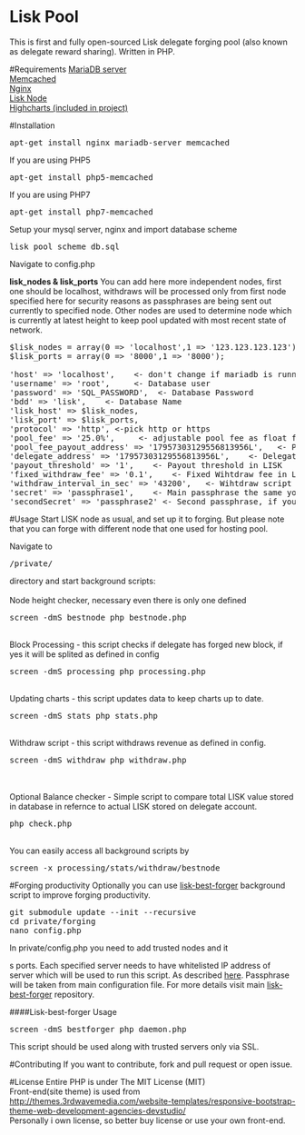 # Lisk Pool
This is first and fully open-sourced Lisk delegate forging pool (also known as delegate reward sharing). Written in PHP.

#Requirements
<a href="https://mariadb.org" target="_blank">MariaDB server</a><br>
<a href="https://memcached.org" target="_blank">Memcached</a><br>
<a href="http://nginx.org" target="_blank">Nginx</a><br>
<a href="https://lisk.io/documentation" target="_blank">Lisk Node</a><br>
<a href="http://www.highcharts.com" target="_blank">Highcharts (included in project)</a><br>
 
#Installation
<pre>
apt-get install nginx mariadb-server memcached
</pre>
If you are using PHP5
<pre>
apt-get install php5-memcached
</pre>
If you are using PHP7
<pre>
apt-get install php7-memcached
</pre>
Setup your mysql server, nginx and import database scheme <pre>lisk_pool_scheme_db.sql</pre>

Navigate to config.php

<b>lisk_nodes & lisk_ports</b>
You can add here more independent nodes, first one should be localhost, withdraws will be processed only from first node specified here for security reasons as passphrases are being sent out currently to specified node. Other nodes are used to determine node which is currently at latest height to keep pool updated with most recent state of network.
<pre>
$lisk_nodes = array(0 => 'localhost',1 => '123.123.123.123');
$lisk_ports = array(0 => '8000',1 => '8000');

'host' => 'localhost',    <- don't change if mariadb is running on the same machine
'username' => 'root',     <- Database user
'password' => 'SQL_PASSWORD',  <- Database Password
'bdd' => 'lisk',    <- Database Name
'lisk_host' => $lisk_nodes,
'lisk_port' => $lisk_ports,
'protocol' => 'http', <-pick http or https
'pool_fee' => '25.0%',     <- adjustable pool fee as float for ex. "25.0%"
'pool_fee_payout_address' => '17957303129556813956L',   <- Payout address if fee > 0.0
'delegate_address' => '17957303129556813956L',    <- Delegate address - must be valid forging delegate address
'payout_threshold' => '1',    <- Payout threshold in LISK
'fixed_withdraw_fee' => '0.1',    <- Fixed Wihtdraw fee in LISK
'withdraw_interval_in_sec' => '43200',   <- Wihtdraw script interval represented in seconds
'secret' => 'passphrase1',    <- Main passphrase the same your as in your forging delegete
'secondSecret' => 'passphrase2' <- Second passphrase, if you dont have one leave it empty ex. ""'
</pre>

#Usage
Start LISK node as usual, and set up it to forging. But please note that you can forge with different node that one used for hosting pool.

Navigate to <pre>/private/</pre> directory and start background scripts:<br>
<br>Node height checker, necessary even there is only one defined
<pre>screen -dmS bestnode php bestnode.php</pre>
<br>Block Processing - this script checks if delegate has forged new block, if yes it will be splited as defined in config
<pre>screen -dmS processing php processing.php</pre>
<br>Updating charts - this script updates data to keep charts up to date.
<pre>screen -dmS stats php stats.php</pre>
<br>Withdraw script - this script withdraws revenue as defined in config.
<pre>screen -dmS withdraw php withdraw.php</pre>
<br><br>
Optional
Balance checker - Simple script to compare total LISK value stored in database in refernce to actual LISK stored on delegate account.
<pre>php check.php</pre>

<br>
You can easily access all background scripts by
<pre>
screen -x processing/stats/withdraw/bestnode</pre>


#Forging productivity
Optionally you can use [lisk-best-forger](https://github.com/karek314/lisk-best-forger) background script to improve forging productivity.
<pre>
git submodule update --init --recursive
cd private/forging
nano config.php
</pre>
In private/config.php you need to add trusted nodes and it

s ports. Each specified server needs to have whitelisted IP address of server which will be used to run this script. As described [here](https://lisk.io/documentation?i=lisk-docs/BinaryInstall).
Passphrase will be taken from main configuration file. For more details visit main [lisk-best-forger](https://github.com/karek314/lisk-best-forger/edit/master/README.md) repository.

####Lisk-best-forger Usage
<pre>
screen -dmS bestforger php daemon.php
</pre>
This script should be used along with trusted servers only via SSL.

#Contributing
If you want to contribute, fork and pull request or open issue.

#License
Entire PHP is under The MIT License (MIT)<br>
Front-end(site theme) is used from http://themes.3rdwavemedia.com/website-templates/responsive-bootstrap-theme-web-development-agencies-devstudio/<br>
Personally i own license, so better buy license or use your own front-end.
